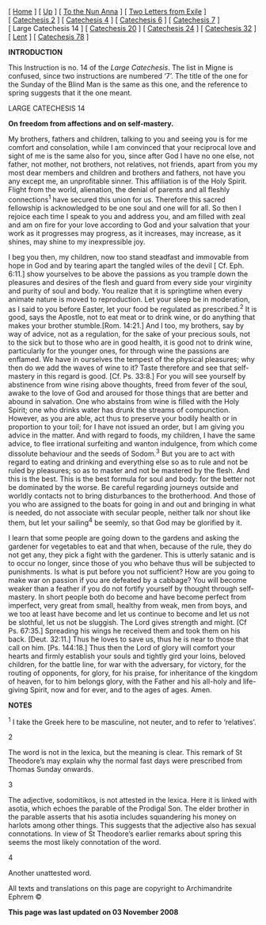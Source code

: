 \[ [Home](index.md) \] \[ [Up](theodore.md) \] \[ [To the Nun Anna](Anna-ep.md) \] \[ [Two Letters from Exile](exile-epp.md) \] \[ [Catechesis 2](ths02.md) \] \[ [Catechesis 4](ths04.md) \] \[ [Catechesis 6](ths06.md) \] \[ [Catechesis 7](ths07.md) \] \[ Large Catechesis 14 \] \[ [Catechesis 20](ths20.md) \] \[ [Catechesis 24](ths24.md) \] \[ [Catechesis 32](ths32.md) \] \[ [Lent](lent.md) \] \[ [Catechesis 78](Ths78.md) \]

**INTRODUCTION**

This Instruction is no. 14 of the *Large Catechesis*. The list in Migne is confused, since two instructions are numbered ‘7’. The title of the one for the Sunday of the Blind Man is the same as this one, and the reference to spring suggests that it the one meant.

LARGE CATECHESIS 14

**On freedom from affections and on self-mastery.**

My brothers, fathers and children, talking to you and seeing you is for me comfort and consolation, while I am convinced that your reciprocal love and sight of me is the same also for you, since after God I have no one else, not father, not mother, not brothers, not relatives, not friends, apart from you my most dear members and children and brothers and fathers, not have you any except me, an unprofitable sinner. This affiliation is of the Holy Spirit. Flight from the world, alienation, the denial of parents and all fleshly connections<sup>1</sup> have secured this union for us. Therefore this sacred fellowship is acknowledged to be one soul and one will for all. So then I rejoice each time I speak to you and address you, and am filled with zeal and am on fire for your love according to God and your salvation that your work as it progresses may progress, as it increases, may increase, as it shines, may shine to my inexpressible joy.

I beg you then, my children, now too stand steadfast and immovable from hope in God and by tearing apart the tangled wiles of the devil \[ Cf. Eph. 6:11.\] show yourselves to be above the passions as you trample down the pleasures and desires of the flesh and guard from every side your virginity and purity of soul and body. You realize that it is springtime when every animate nature is moved to reproduction. Let your sleep be in moderation, as I said to you before Easter, let your food be regulated as prescribed.<sup>2</sup> It is good, says the Apostle, not to eat meat or to drink wine, or do anything that makes your brother stumble.\[Rom. 14:21.\] And I too, my brothers, say by way of advice, not as a regulation, for the sake of your precious souls, not to the sick but to those who are in good health, it is good not to drink wine, particularly for the younger ones, for through wine the passions are enflamed. We have in ourselves the tempest of the physical pleasures; why then do we add the waves of wine to it? Taste therefore and see that self-mastery in this regard is good. \[Cf. Ps. 33:8.\] For you will see yourself by abstinence from wine rising above thoughts, freed from fever of the soul, awake to the love of God and aroused for those things that are better and abound in salvation. One who abstains from wine is filled with the Holy Spirit; one who drinks water has drunk the streams of compunction. However, as you are able, act thus to preserve your bodily health or in proportion to your toil; for I have not issued an order, but I am giving you advice in the matter. And with regard to foods, my children, I have the same advice, to flee irrational surfeiting and wanton indulgence, from which come dissolute behaviour and the seeds of Sodom.<sup>3</sup> But you are to act with regard to eating and drinking and everything else so as to rule and not be ruled by pleasures; so as to master and not be mastered by the flesh. And this is the best. This is the best formula for soul and body: for the better not be dominated by the worse. Be careful regarding journeys outside and worldly contacts not to bring disturbances to the brotherhood. And those of you who are assigned to the boats for going in and out and bringing in what is needed, do not associate with secular people, neither talk nor shout like them, but let your sailing<sup>4</sup> be seemly, so that God may be glorified by it.

I learn that some people are going down to the gardens and asking the gardener for vegetables to eat and that when, because of the rule, they do not get any, they pick a fight with the gardener. This is utterly satanic and is to occur no longer, since those of you who behave thus will be subjected to punishments. Is what is put before you not sufficient? How are you going to make war on passion if you are defeated by a cabbage? You will become weaker than a feather if you do not fortify yourself by thought through self-mastery. In short people both do become and have become perfect from imperfect, very great from small, healthy from weak, men from boys, and we too at least have become and let us continue to become and let us not be slothful, let us not be sluggish. The Lord gives strength and might. \[Cf Ps. 67:35.\] Spreading his wings he received them and took them on his back. \[Deut. 32:11.\] Thus he loves to save us, thus he is near to those that call on him. \[Ps. 144:18.\] Thus then the Lord of glory will comfort your hearts and firmly establish your souls and tightly gird your loins, beloved children, for the battle line, for war with the adversary, for victory, for the routing of opponents, for glory, for his praise, for inheritance of the kingdom of heaven, for to him belongs glory, with the Father and his all-holy and life-giving Spirit, now and for ever, and to the ages of ages. Amen.

**NOTES**

<sup>1</sup> I take the Greek here to be masculine, not neuter, and to refer to ‘relatives’.

<sup></sup>

2

The word is not in the lexica, but the meaning is clear. This remark of St Theodore’s may explain why the normal fast days were prescribed from Thomas Sunday onwards. <sup></sup>

3

The adjective, sodomitikos, is not attested in the lexica. Here it is linked with asotia, which echoes the parable of the Prodigal Son. The elder brother in the parable asserts that his asotia includes squandering his money on harlots among other things. This suggests that the adjective also has sexual connotations. In view of St Theodore’s earlier remarks about spring this seems the most likely connotation of the word. <sup></sup>

4

Another unattested word. 

All texts and translations on this page are copyright to Archimandrite Ephrem ©

**This page was last updated on 03 November 2008**
